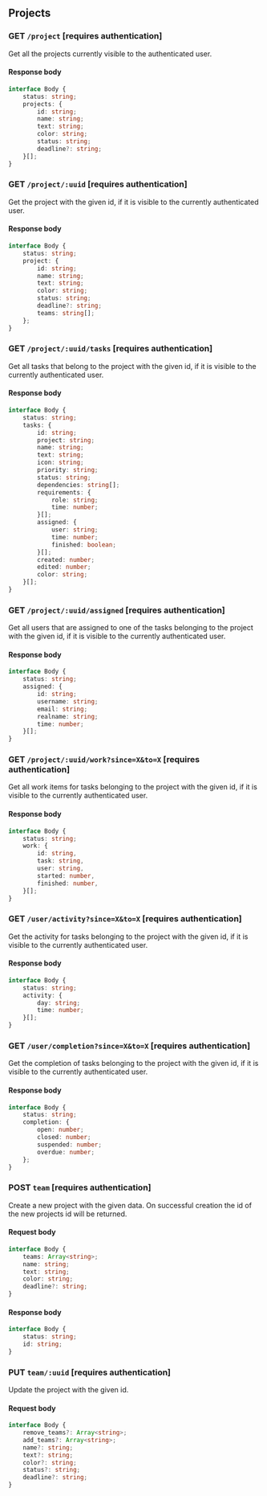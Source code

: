## Projects

### GET `/project` [requires authentication]

Get all the projects currently visible to the authenticated user.

#### Response body

```typescript
interface Body {
    status: string;
    projects: {
        id: string;
        name: string;
        text: string;
        color: string;
        status: string;
        deadline?: string;
    }[];
}
```

### GET `/project/:uuid` [requires authentication]

Get the project with the given id, if it is visible to the currently authenticated user.

#### Response body

```typescript
interface Body {
    status: string;
    project: {
        id: string;
        name: string;
        text: string;
        color: string;
        status: string;
        deadline?: string;
        teams: string[];
    };
}
```

### GET `/project/:uuid/tasks` [requires authentication]

Get all tasks that belong to the project with the given id, if it is visible to the currently
authenticated user.

#### Response body

```typescript
interface Body {
    status: string;
    tasks: {
        id: string;
        project: string;
        name: string;
        text: string;
        icon: string;
        priority: string;
        status: string;
        dependencies: string[];
        requirements: {
            role: string;
            time: number;
        }[];
        assigned: {
            user: string;
            time: number;
            finished: boolean;
        }[];
        created: number;
        edited: number;
        color: string;
    }[];
}
```

### GET `/project/:uuid/assigned` [requires authentication]

Get all users that are assigned to one of the tasks belonging to the project with the given id, if
it is visible to the currently authenticated user.

#### Response body

```typescript
interface Body {
    status: string;
    assigned: {
        id: string;
        username: string;
        email: string;
        realname: string;
        time: number;
    }[];
}
```

### GET `/project/:uuid/work?since=X&to=X` [requires authentication]

Get all work items for tasks belonging to the project with the given id, if it is visible to the
currently authenticated user.

#### Response body

```typescript
interface Body {
    status: string;
    work: {
        id: string,
        task: string,
        user: string,
        started: number,
        finished: number,
    }[];
}
```

### GET `/user/activity?since=X&to=X` [requires authentication]

Get the activity for tasks belonging to the project with the given id, if it is visible to the
currently authenticated user.

#### Response body

```typescript
interface Body {
    status: string;
    activity: {
        day: string;
        time: number;
    }[];
}
```

### GET `/user/completion?since=X&to=X` [requires authentication]

Get the completion of tasks belonging to the project with the given id, if it is visible to the
currently authenticated user.

#### Response body

```typescript
interface Body {
    status: string;
    completion: {
        open: number;
        closed: number;
        suspended: number;
        overdue: number;
    };
}
```

### POST `team` [requires authentication]

Create a new project with the given data. On successful creation the id of the new projects id will
be returned.

#### Request body

```typescript
interface Body {
    teams: Array<string>;
    name: string;
    text: string;
    color: string;
    deadline?: string;
}
```

#### Response body

```typescript
interface Body {
    status: string;
    id: string;
}
```

### PUT `team/:uuid` [requires authentication]

Update the project with the given id.

#### Request body

```typescript
interface Body {
    remove_teams?: Array<string>;
    add_teams?: Array<string>;
    name?: string;
    text?: string;
    color?: string;
    status?: string;
    deadline?: string;
}
```

